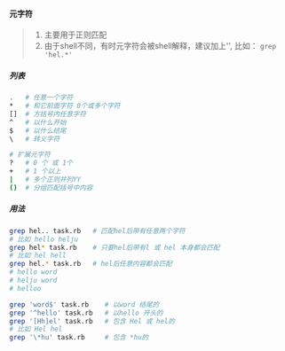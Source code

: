 #### 元字符
> 1. 主要用于正则匹配
> 2. 由于shell不同，有时元字符会被shell解释，建议加上'', 比如： `grep 'hel.*'`

##### 列表
```bash
.   # 任意一个字符
*   # 和它前面字符 0个或多个字符
[]  # 方括号内任意字符
^   # 以什么开始
$   # 以什么结尾
\   # 转义字符

# 扩展元字符
?   # 0 个 或 1个
+   # 1 个以上
|   # 多个正则并列YY
()  # 分组匹配括号中内容
```

##### 用法
```bash
grep hel.. task.rb   # 匹配hel后带有任意两个字符 
# 比如 hello helju
grep hel* task.rb    # 只要hel后带有l 或 hel 本身都会匹配
# 比如 hel hell
grep hel.* task.rb   # hel后任意内容都会匹配
# hello word
# helju word
# helloo

grep 'word$' task.rb    # 以word 结尾的
grep '^hello' task.rb   # 以hello 开头的
grep '[Hh]el' task.rb   # 包含 Hel 或 hel的
# 比如 Hel hel
grep '\*hu' task.rb     # 包含 *hu的
```

